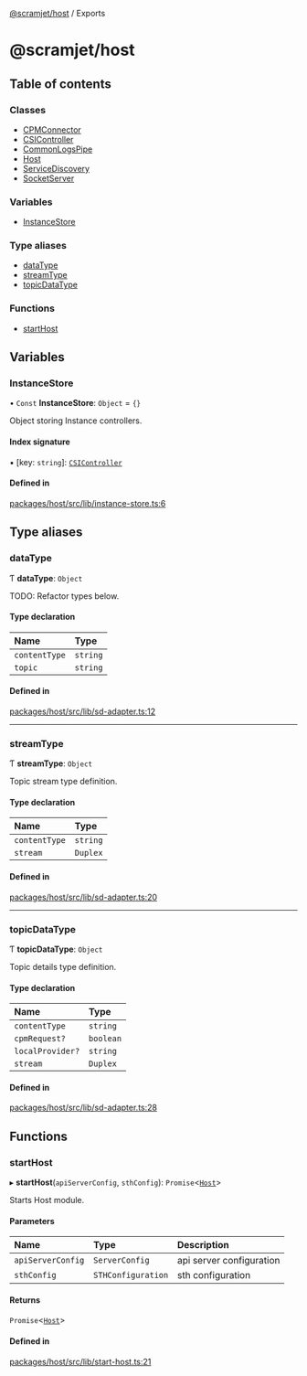 [@scramjet/host](README.md) / Exports

# @scramjet/host

## Table of contents

### Classes

- [CPMConnector](classes/CPMConnector.md)
- [CSIController](classes/CSIController.md)
- [CommonLogsPipe](classes/CommonLogsPipe.md)
- [Host](classes/Host.md)
- [ServiceDiscovery](classes/ServiceDiscovery.md)
- [SocketServer](classes/SocketServer.md)

### Variables

- [InstanceStore](modules.md#instancestore)

### Type aliases

- [dataType](modules.md#datatype)
- [streamType](modules.md#streamtype)
- [topicDataType](modules.md#topicdatatype)

### Functions

- [startHost](modules.md#starthost)

## Variables

### InstanceStore

• `Const` **InstanceStore**: `Object` = `{}`

Object storing Instance controllers.

#### Index signature

▪ [key: `string`]: [`CSIController`](classes/CSIController.md)

#### Defined in

[packages/host/src/lib/instance-store.ts:6](https://github.com/scramjetorg/transform-hub/blob/HEAD/packages/host/src/lib/instance-store.ts#L6)

## Type aliases

### dataType

Ƭ **dataType**: `Object`

TODO: Refactor types below.

#### Type declaration

| Name | Type |
| :------ | :------ |
| `contentType` | `string` |
| `topic` | `string` |

#### Defined in

[packages/host/src/lib/sd-adapter.ts:12](https://github.com/scramjetorg/transform-hub/blob/HEAD/packages/host/src/lib/sd-adapter.ts#L12)

___

### streamType

Ƭ **streamType**: `Object`

Topic stream type definition.

#### Type declaration

| Name | Type |
| :------ | :------ |
| `contentType` | `string` |
| `stream` | `Duplex` |

#### Defined in

[packages/host/src/lib/sd-adapter.ts:20](https://github.com/scramjetorg/transform-hub/blob/HEAD/packages/host/src/lib/sd-adapter.ts#L20)

___

### topicDataType

Ƭ **topicDataType**: `Object`

Topic details type definition.

#### Type declaration

| Name | Type |
| :------ | :------ |
| `contentType` | `string` |
| `cpmRequest?` | `boolean` |
| `localProvider?` | `string` |
| `stream` | `Duplex` |

#### Defined in

[packages/host/src/lib/sd-adapter.ts:28](https://github.com/scramjetorg/transform-hub/blob/HEAD/packages/host/src/lib/sd-adapter.ts#L28)

## Functions

### startHost

▸ **startHost**(`apiServerConfig`, `sthConfig`): `Promise`<[`Host`](classes/Host.md)\>

Starts Host module.

#### Parameters

| Name | Type | Description |
| :------ | :------ | :------ |
| `apiServerConfig` | `ServerConfig` | api server configuration |
| `sthConfig` | `STHConfiguration` | sth configuration |

#### Returns

`Promise`<[`Host`](classes/Host.md)\>

#### Defined in

[packages/host/src/lib/start-host.ts:21](https://github.com/scramjetorg/transform-hub/blob/HEAD/packages/host/src/lib/start-host.ts#L21)
